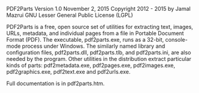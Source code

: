PDF2Parts
Version 1.0
November 2, 2015
Copyright 2012 - 2015 by Jamal Mazrui
GNU Lesser General Public License (LGPL)

PDF2Parts is a free, open source set of utilities for extracting text, images, URLs, metadata, and individual pages from a file in Portable Document Format (PDF).  The executable, pdf2parts.exe, runs as a 32-bit, console-mode process under Windows.  The similarly named library and configuration files, pdf2parts.dll, pdf2parts.tlb, and pdf2parts.ini, are also needed by the program.  Other utilities in the distribution extract particular kinds of parts:  pdf2metadata.exe, pdf2pages.exe, pdf2images.exe, pdf2graphics.exe, pdf2text.exe and pdf2urls.exe.

Full documentation is in pdf2parts.htm.
